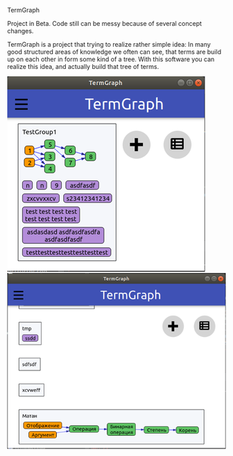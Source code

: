 TermGraph

Project in Beta. Code still can be messy because of several concept changes.

TermGraph is a project that trying to realize rather simple idea:
In many good structured areas of knowledge we often can see, that terms are build up on each other in form some kind of a tree.
With this software you can realize this idea, and actually build that tree of terms.

![screenshot1](screens/2.png)
![screenshot2](screens/3.png)

